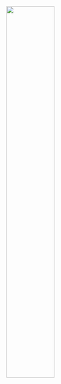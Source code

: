 <div class = "container" align="left">
  <img src ="https://media.giphy.com/media/v1.Y2lkPTc5MGI3NjExd2lzM200YzR6ZWN3aHVnb3cyZTh2bGRmNXBvN3dxanJqbHI3cmNqcyZlcD12MV9pbnRlcm5hbF9naWZfYnlfaWQmY3Q9cw/Za2KlPwihhN2YJ6eno/giphy.gif" width ="50%" />
</div>

<!--
**wendddyh/wendddyh** is a ✨ _special_ ✨ repository because its `README.md` (this file) appears on your GitHub profile.

Here are some ideas to get you started:

- 🔭 I’m currently working on ...
- 🌱 I’m currently learning ...
- 👯 I’m looking to collaborate on ...
- 🤔 I’m looking for help with ...
- 💬 Ask me about ...
- 📫 How to reach me: ...
- 😄 Pronouns: ...
- ⚡ Fun fact: ...
-->

